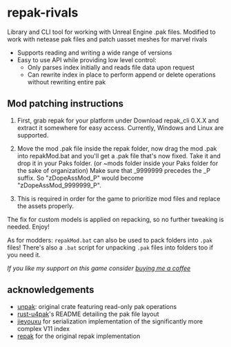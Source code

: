 # repak-rivals

Library and CLI tool for working with Unreal Engine .pak files. Modified to work with netease pak files and patch uasset meshes for marvel rivals

 - Supports reading and writing a wide range of versions
 - Easy to use API while providing low level control:
   - Only parses index initially and reads file data upon request
   - Can rewrite index in place to perform append or delete operations without rewriting entire pak

## Mod patching instructions
1) First, grab repak for your platform under Download repak_cli 0.X.X and extract it somewhere for easy access. Currently, Windows and Linux are supported.
2) Move the mod .pak file inside the repak folder, now drag the mod .pak into repakMod.bat and you'll get a .pak file that's now fixed. Take it and drop it in your Paks folder. (or ~mods folder inside your Paks folder for the sake of organization)
Make sure that _9999999 precedes the _P suffix. So "zDopeAssMod_P" would become "zDopeAssMod_9999999_P".

3) This is required in order for the game to prioritize mod files and replace the assets properly.

The fix for custom models is applied on repacking, so no further tweaking is needed. Enjoy!

As for modders:
`repakMod.bat` can also be used to pack folders into `.pak` files! There's also a `.bat` script for unpacking `.pak` files into folders too if you need it.


*If you like my support on this game consider [buying me a coffee](https://paypal.me/sohamnandy2006)*


## acknowledgements
- [unpak](https://github.com/bananaturtlesandwich/unpak): original crate featuring read-only pak operations
- [rust-u4pak](https://github.com/panzi/rust-u4pak)'s README detailing the pak file layout
- [jieyouxu](https://github.com/jieyouxu) for serialization implementation of the significantly more complex V11 index
- [repak](https://github.com/trumank/repak) for the original repak implementation
